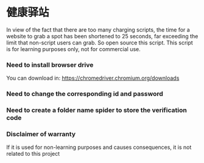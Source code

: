 # 健康驿站
In view of the fact that there are too many charging scripts, the time for a website to grab a spot has been shortened to 25 seconds, far exceeding the limit that non-script users can grab. So open source this script. This script is for learning purposes only, not for commercial use.

### Need to install browser drive
You can download in:
https://chromedriver.chromium.org/downloads

### Need to change the corresponding id and password

### Need to create a folder name spider to store the verification code

### Disclaimer of warranty
If it is used for non-learning purposes and causes consequences, it is not related to this project
